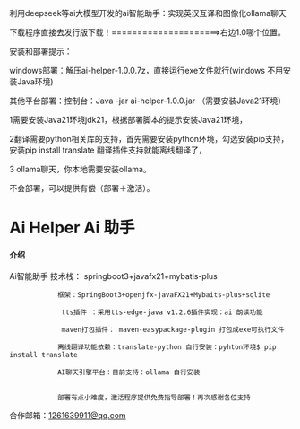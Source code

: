  利用deepseek等ai大模型开发的ai智能助手：实现英汉互译和图像化ollama聊天


下载程序直接去发行版下载！=====================>右边1.0哪个位置。


安装和部署提示：


windows部署：解压ai-helper-1.0.0.7z，直接运行exe文件就行(windows 不用安装Java环境)

其他平台部署：控制台：Java -jar ai-helper-1.0.0.jar （需要安装Java21环境）



1需要安装Java21环境jdk21，根据部署脚本的提示安装Java21环境，

2翻译需要python相关库的支持，首先需要安装python环境，勾选安装pip支持，安装pip install translate 翻译插件支持就能离线翻译了，

3 ollama聊天，你本地需要安装ollama。

不会部署，可以提供有偿（部署＋激活）。


# Ai Helper Ai 助手

#### 介绍
Ai智能助手  技术栈：  springboot3+javafx21+mybatis-plus

                框架：SpringBoot3+openjfx-javaFX21+Mybaits-plus+sqlite

                 tts插件 ：采用tts-edge-java v1.2.6插件实现：ai 朗读功能

                 maven打包插件： maven-easypackage-plugin 打包成exe可执行文件

                离线翻译功能依赖：translate-python 自行安装：pyhton环境$ pip install translate

                AI聊天引擎平台：目前支持：ollama 自行安装


                部署有点小难度，激活程序提供免费指导部署！再次感谢各位支持


合作邮箱：1261639911@qq.com
